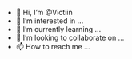 - 👋 Hi, I’m @Victiin
- 👀 I’m interested in ...
- 🌱 I’m currently learning ...
- 💞️ I’m looking to collaborate on ...
- 📫 How to reach me ...

<!---
Victiin/Victiin is a ✨ special ✨ repository because its `README.md` (this file) appears on your GitHub profile.
You can click the Preview link to take a look at your changes.
--->
